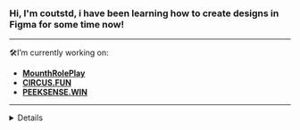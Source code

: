 ### Hi, I'm coutstd, i have been learning how to create designs in Figma for some time now!

----

🛠️I’m currently working on:
* [**MounthRolePlay**](https://discord.gg/mounthrp)
* [**CIRCUS.FUN**](https://discord.gg/UGkzxuhVaD)
* [**PEEKSENSE.WIN**](https://discord.gg/peeksense)

----

<details>
<p align="center">
  <a href="https://github.com/waasaty">
    <img src="http://github-profile-summary-cards.vercel.app/api/cards/profile-details?username=waasaty&theme=transparent" />
  </a>
  <a href="https://github.com/waasaty">
    <img src="https://github-readme-streak-stats.herokuapp.com/?user=waasaty&hide_border=true&card_width=338&theme=transparent" />
  </a>
  <a href="https://github.com/waasaty">
    <img src="http://github-profile-summary-cards.vercel.app/api/cards/stats?username=waasaty&theme=transparent" />
  </a>
</p>
</details>

